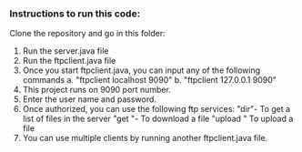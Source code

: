 
### Instructions to run this code: 
Clone the repository and go in this folder: 

1. Run the server.java file
2. Run the ftpclient.java file
3. Once you start ftpclient.java, you can input any of the following commands
   a. "ftpclient localhost 9090"
   b. "ftpclient 127.0.0.1 9090"
4. This project runs on 9090 port number.
5. Enter the user name and password.
6. Once authorized, you can use the following ftp services:
   "dir"- To get a list of files in the server
   "get <filename>"- To download a file
   "upload <filename>" To upload a file
7. You can use multiple clients by running another ftpclient.java file.
